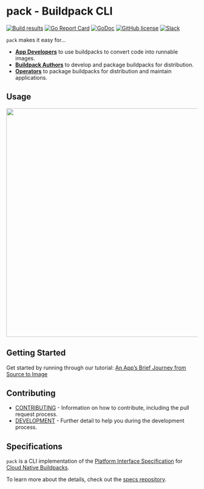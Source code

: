 # pack - Buildpack CLI

[![Build results](https://github.com/buildpacks/pack/workflows/build/badge.svg)](https://github.com/buildpacks/pack/actions)
[![Go Report Card](https://goreportcard.com/badge/github.com/buildpacks/pack)](https://goreportcard.com/report/github.com/buildpacks/pack)
[![GoDoc](https://godoc.org/github.com/buildpacks/pack?status.svg)](https://godoc.org/github.com/buildpacks/pack)
[![GitHub license](https://img.shields.io/github/license/buildpacks/pack)](https://github.com/buildpacks/pack/blob/master/LICENSE)
[![Slack](https://slack.buildpacks.io/badge.svg)](https://slack.buildpacks.io/)

`pack` makes it easy for...
- [**App Developers**][app-dev] to use buildpacks to convert code into runnable images.
- [**Buildpack Authors**][bp-author] to develop and package buildpacks for distribution.
- [**Operators**][operator] to package buildpacks for distribution and maintain applications.

## Usage

<img src="resources/pack-build.gif" width="600px" />

## Getting Started

Get started by running through our tutorial: [An App’s Brief Journey from Source to Image][getting-started]  

## Contributing

- [CONTRIBUTING](CONTRIBUTING.md) - Information on how to contribute, including the pull request process.
- [DEVELOPMENT](DEVELOPMENT.md) - Further detail to help you during the development process.  


## Specifications
`pack` is a CLI implementation of the [Platform Interface Specification][platform-spec] for [Cloud Native Buildpacks][buildpacks.io]. 

To learn more about the details, check out the [specs repository][specs].

[app-dev]: https://buildpacks.io/docs/app-developer-guide/
[bp-author]: https://buildpacks.io/docs/buildpack-author-guide/
[operator]: https://buildpacks.io/docs/operator-guide/
[buildpacks.io]: https://buildpacks.io/
[install-pack]: https://buildpacks.io/docs/install-pack/
[getting-started]: https://buildpacks.io/docs/app-journey
[specs]: https://github.com/buildpacks/spec/
[platform-spec]: https://github.com/buildpacks/spec/blob/master/platform.md
